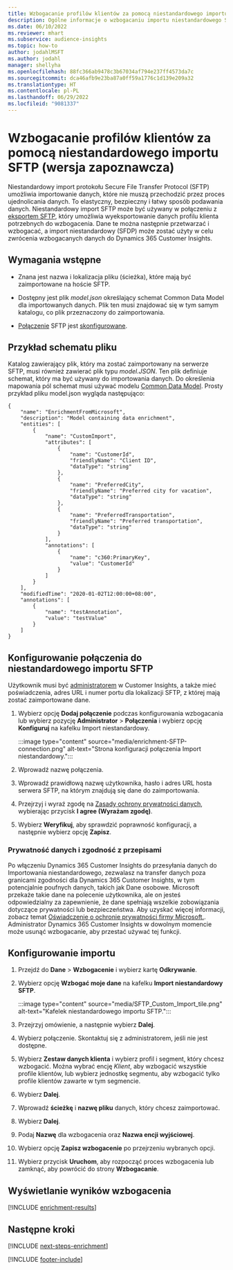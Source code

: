 ```yaml
---
title: Wzbogacanie profilów klientów za pomocą niestandardowego importu SFTP (wersja zapoznawcza)
description: Ogólne informacje o wzbogacaniu importu niestandardowego SFTP.
ms.date: 06/10/2022
ms.reviewer: mhart
ms.subservice: audience-insights
ms.topic: how-to
author: jodahlMSFT
ms.author: jodahl
manager: shellyha
ms.openlocfilehash: 88fc366ab9478c3b67034af794e237ff4573da7c
ms.sourcegitcommit: dca46afb9e23ba87a0ff59a1776c1d139e209a32
ms.translationtype: HT
ms.contentlocale: pl-PL
ms.lasthandoff: 06/29/2022
ms.locfileid: "9081337"
---
```

# <a name="enrich-customer-profiles-with-sftp-custom-import-preview"></a>Wzbogacanie profilów klientów za pomocą niestandardowego importu SFTP (wersja zapoznawcza)

Niestandardowy import protokołu Secure File Transfer Protocol (SFTP) umożliwia importowanie danych, które nie muszą przechodzić przez proces ujednolicania danych. To elastyczny, bezpieczny i łatwy sposób podawania danych. Niestandardowy import SFTP może być używany w połączeniu z [eksportem SFTP](export-sftp.md), który umożliwia wyeksportowanie danych profilu klienta potrzebnych do wzbogacenia. Dane te można następnie przetwarzać i wzbogacać, a import niestandardowy (SFDP) może zostać użyty w celu zwrócenia wzbogacanych danych do Dynamics 365 Customer Insights.

## <a name="prerequisites"></a>Wymagania wstępne

- Znana jest nazwa i lokalizacja pliku (ścieżka), które mają być zaimportowane na hoście SFTP.

- Dostępny jest plik *model.json* określający schemat Common Data Model dla importowanych danych. Plik ten musi znajdować się w tym samym katalogu, co plik przeznaczony do zaimportowania.

- [Połączenie](connections.md) SFTP jest [skonfigurowane](#configure-the-connection-for-sftp-custom-import).

## <a name="file-schema-example"></a>Przykład schematu pliku

Katalog zawierający plik, który ma zostać zaimportowany na serwerze SFTP, musi również zawierać plik typu *model.JSON*. Ten plik definiuje schemat, który ma być używany do importowania danych. Do określenia mapowania pól schemat musi używać modelu [Common Data Model](/common-data-model/). Prosty przykład pliku model.json wygląda następująco:

```
{
    "name": "EnrichmentFromMicrosoft",
    "description": "Model containing data enrichment",
    "entities": [
        {
            "name": "CustomImport",
            "attributes": [
                {
                    "name": "CustomerId",
                    "friendlyName": "Client ID",
                    "dataType": "string"
                },
                {
                    "name": "PreferredCity",
                    "friendlyName": "Preferred city for vacation",
                    "dataType": "string"
                },
                {
                    "name": "PreferredTransportation",
                    "friendlyName": "Preferred transportation",
                    "dataType": "string"
                }
            ],
            "annotations": [
                {
                    "name": "c360:PrimaryKey",
                    "value": "CustomerId"
                }
            ]
        }
    ],
    "modifiedTime": "2020-01-02T12:00:00+08:00",
    "annotations": [
        {
            "name": "testAnnotation",
            "value": "testValue"
        }
    ]
}
```

## <a name="configure-the-connection-for-sftp-custom-import"></a>Konfigurowanie połączenia do niestandardowego importu SFTP

Użytkownik musi być [administratorem](permissions.md#admin) w Customer Insights, a także mieć poświadczenia, adres URL i numer portu dla lokalizacji SFTP, z której mają zostać zaimportowane dane.

1. Wybierz opcję **Dodaj połączenie** podczas konfigurowania wzbogacania lub wybierz pozycję **Administrator** > **Połączenia** i wybierz opcję **Konfiguruj** na kafelku Import niestandardowy.

   :::image type="content" source="media/enrichment-SFTP-connection.png" alt-text="Strona konfiguracji połączenia Import niestandardowy.":::

1. Wprowadź nazwę połączenia.

1. Wprowadź prawidłową nazwę użytkownika, hasło i adres URL hosta serwera SFTP, na którym znajdują się dane do zaimportowania.

1. Przejrzyj i wyraź zgodę na [Zasady ochrony prywatności danych](#data-privacy-and-compliance), wybierając przycisk **I agree (Wyrażam zgodę)**.

1. Wybierz **Weryfikuj**, aby sprawdzić poprawność konfiguracji, a następnie wybierz opcję **Zapisz**.

### <a name="data-privacy-and-compliance"></a>Prywatność danych i zgodność z przepisami

Po włączeniu Dynamics 365 Customer Insights do przesyłania danych do Importowania niestandardowego, zezwalasz na transfer danych poza granicami zgodności dla Dynamics 365 Customer Insights, w tym potencjalnie poufnych danych, takich jak Dane osobowe. Microsoft przekaże takie dane na polecenie użytkownika, ale on jesteś odpowiedzialny za zapewnienie, że dane spełniają wszelkie zobowiązania dotyczące prywatności lub bezpieczeństwa. Aby uzyskać więcej informacji, zobacz temat [Oświadczenie o ochronie prywatności firmy Microsoft.](https://go.microsoft.com/fwlink/?linkid=396732).
Administrator Dynamics 365 Customer Insights w dowolnym momencie może usunąć wzbogacanie, aby przestać używać tej funkcji.

## <a name="configure-the-import"></a>Konfigurowanie importu

1. Przejdź do **Dane** > **Wzbogacenie** i wybierz kartę **Odkrywanie**.

1. Wybierz opcję **Wzbogać moje dane** na kafelku **Import niestandardowy SFTP**.

   :::image type="content" source="media/SFTP_Custom_Import_tile.png" alt-text="Kafelek niestandardowego importu SFTP.":::

1. Przejrzyj omówienie, a następnie wybierz **Dalej**.

1. Wybierz połączenie. Skontaktuj się z administratorem, jeśli nie jest dostępne.

1. Wybierz **Zestaw danych klienta** i wybierz profil i segment, który chcesz wzbogacić. Można wybrać encję *Klient*, aby wzbogacić wszystkie profile klientów, lub wybierz jednostkę segmentu, aby wzbogacić tylko profile klientów zawarte w tym segmencie.

1. Wybierz **Dalej**.

1. Wprowadź **ścieżkę** i **nazwę pliku** danych, który chcesz zaimportować.

1. Wybierz **Dalej**.

1. Podaj **Nazwę** dla wzbogacenia oraz **Nazwa encji wyjściowej**.

1. Wybierz opcję **Zapisz wzbogacenie** po przejrzeniu wybranych opcji.

1. Wybierz przycisk **Uruchom**, aby rozpocząć proces wzbogacenia lub zamknąć, aby powrócić do strony **Wzbogacanie**.

## <a name="view-enrichment-results"></a>Wyświetlanie wyników wzbogacenia

[!INCLUDE [enrichment-results](includes/enrichment-results.md)]

## <a name="next-steps"></a>Następne kroki

[!INCLUDE [next-steps-enrichment](includes/next-steps-enrichment.md)]

[!INCLUDE [footer-include](includes/footer-banner.md)]
